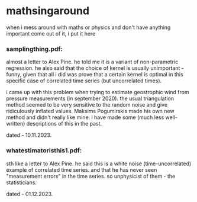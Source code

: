 # mathsingaround
when i mess around with maths or physics and don't have anything important come out of it, i put it here


### samplingthing.pdf:

almost a letter to Alex Pine.
he told me it is a variant of non-parametric regression.
he also said that the choice of kernel is usually unimportant - funny, given that all i did was prove that a certain kernel is optimal in this specific case of correlated time series (but uncorrelated times).

i came up with this problem when trying to estimate geostrophic wind from pressure measurements (in september 2020). the usual triangulation method seemed to be very sensitive to the random noise and give ridiculously inflated values. Maksims Pogumirskis made his own new method and didn't really like mine. i have made some (much less well-written) descriptions of this in the past.

dated - 10.11.2023.


### whatestimatoristhis1.pdf:

sth like a letter to Alex Pine.
he said this is a white noise (time-uncorrelated) example of correlated time series. and that he has never seen "measurement errors" in the time series. so unphysicist of them - the statisticians.

dated - 01.12.2023.
